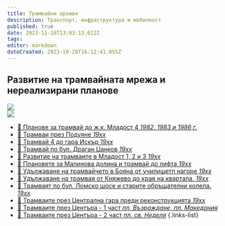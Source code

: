 ```yaml
---
title: Трамвайни архиви
description: Транспорт, инфраструктура и мобилност
published: true
date: 2023-11-16T13:03:13.622Z
tags: 
editor: markdown
dateCreated: 2023-10-28T16:12:41.055Z
---
```


## Развитие на трамвайната мрежа и нереализирани планове


<!-- Photo Grid -->
<div class="row"> 
  <div class="column">
    <img src="https://drive.google.com/uc?id=1bmVfVKQWFo9h48dtUO1NEpRF7a3a30tl" >
  </div>
  <div class="column">
    <img src="https://drive.google.com/uc?id=1coe0bK9IzkxxpNQflL6IaWo5AOZKAcAz" >
  </div>  
  <div class="column">
  </div>
  <div class="column">
  </div>
</div>


- [:memo: Планове за трамвай до ж.к. Младост 4 *1982, 1983 и 1986 г.*](/bg/planning-and-strategies/tram-archives/mladost-4)
- [:train: Трамваи през Подуяне *19хх*](/bg/planning-and-strategies/tram-archives/poduiane)
- [:memo: Трамвай 4 до гара Искър *19хх*](/bg/planning-and-strategies/tram-archives/tm4-gara-iskar)
- [:memo: Трамвай по бул. Драган Цанков *19хх*](/bg/planning-and-strategies/tram-archives/dragan-tsankov)
- [:memo: Развитие на трамваите в Младост 1, 2 и 3 *19хх*](/bg/planning-and-strategies/tram-archives/mladost-1-2-3)
- [:memo: Плановете за Малинова долина и трамвай до лифта *19хх*](/bg/planning-and-strategies/tram-archives/malinova-dolina)
- [:memo: Удължаване на трамвайчето в Бояна от училищетп нагоре *19хх*](/bg/planning-and-strategies/tram-archives/boyana)
- [:memo: Удължаване на трамвая от Княжево до края на квартала. *19хх*](/bg/planning-and-strategies/tram-archives/knyazhevo)
- [:train: Трамваят по бул. Ломско шосе и старите обръщателни колела. *19хх*](/bg/planning-and-strategies/tram-archives/lomsko-shose)
- [:train: Трамваите през Централна гара преди реконструкцията *19хх*](/bg/planning-and-strategies/tram-archives/central-railway-station)
- [:train: Трамваите през Центъра - 1 част *пл. Възраждане, пл. Македония*](/bg/planning-and-strategies/tram-archives/pl-vazrajdane-and-macedonia)
- [:train: Трамваите през Центъра - 2 част *пл. св. Неделя*](/bg/planning-and-strategies/tram-archives/pl-sv-nedelya)
{.links-list}